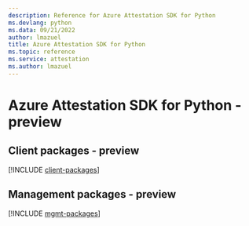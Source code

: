 ```yaml
---
description: Reference for Azure Attestation SDK for Python
ms.devlang: python
ms.data: 09/21/2022
author: lmazuel
title: Azure Attestation SDK for Python
ms.topic: reference
ms.service: attestation
ms.author: lmazuel
---
```

# Azure Attestation SDK for Python - preview

## Client packages - preview
[!INCLUDE [client-packages](attestation-client-index.md)]
## Management packages - preview
[!INCLUDE [mgmt-packages](attestation-mgmt-index.md)]
